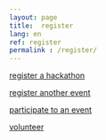 ```yaml
---
layout: page
title:  register
lang: en
ref: register
permalink : /register/
---
```




<a href="/register/hackathon/">register a hackathon</a>

<a href="/register/other/">register another event</a>

<a href="/register/participate/">participate to an event</a>

<a href="/register/volunteer/">volunteer</a>
